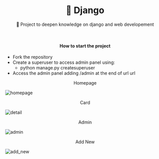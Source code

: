<h1 align="center">
    🔗 Django
</h1>
<p align="center">🚀 Project to deepen knowledge on django and web developement</p>
</br>
<h4 align="center">How to start the project</h4>

  * Fork the repository
  * Create a superuser to access admin panel using:
      * python manage.py createsuperuser
  * Access the admin panel adding /admin at the end of url url
    
<p align="center">Homepage</p>

![homepage](https://github.com/victorsimasdev/Django-project-01/assets/105087475/fa026de3-37ae-492c-a780-a801c73c3aa3)

<p align="center">Card</p>

![detail](https://github.com/victorsimasdev/Django-project-01/assets/105087475/c53f733d-45e1-4b99-abdc-57252aca8bc1)

<p align="center">Admin</p>

![admin](https://github.com/victorsimasdev/Django-project-01/assets/105087475/9accd0e0-c45e-444e-ab6f-df165f191fe9)

<p align="center">Add New</p>

![add_new](https://github.com/victorsimasdev/Django-project-01/assets/105087475/f64ed62e-4924-4ecc-b34e-f1af6ff19c72)
